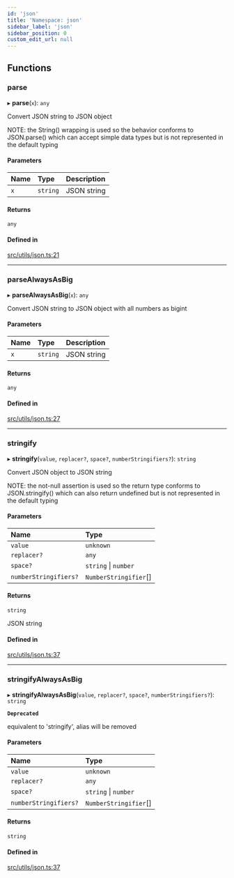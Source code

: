 ```yaml
---
id: 'json'
title: 'Namespace: json'
sidebar_label: 'json'
sidebar_position: 0
custom_edit_url: null
---
```


## Functions

### parse

▸ **parse**(`x`): `any`

Convert JSON string to JSON object

NOTE: the String() wrapping is used so the behavior conforms to JSON.parse()
which can accept simple data types but is not represented in the default typing

#### Parameters

| Name | Type     | Description |
| :--- | :------- | :---------- |
| `x`  | `string` | JSON string |

#### Returns

`any`

#### Defined in

[src/utils/json.ts:21](https://github.com/starknet-io/starknet.js/blob/v5.21.0/src/utils/json.ts#L21)

---

### parseAlwaysAsBig

▸ **parseAlwaysAsBig**(`x`): `any`

Convert JSON string to JSON object with all numbers as bigint

#### Parameters

| Name | Type     | Description |
| :--- | :------- | :---------- |
| `x`  | `string` | JSON string |

#### Returns

`any`

#### Defined in

[src/utils/json.ts:27](https://github.com/starknet-io/starknet.js/blob/v5.21.0/src/utils/json.ts#L27)

---

### stringify

▸ **stringify**(`value`, `replacer?`, `space?`, `numberStringifiers?`): `string`

Convert JSON object to JSON string

NOTE: the not-null assertion is used so the return type conforms to JSON.stringify()
which can also return undefined but is not represented in the default typing

#### Parameters

| Name                  | Type                  |
| :-------------------- | :-------------------- |
| `value`               | `unknown`             |
| `replacer?`           | `any`                 |
| `space?`              | `string` \| `number`  |
| `numberStringifiers?` | `NumberStringifier`[] |

#### Returns

`string`

JSON string

#### Defined in

[src/utils/json.ts:37](https://github.com/starknet-io/starknet.js/blob/v5.21.0/src/utils/json.ts#L37)

---

### stringifyAlwaysAsBig

▸ **stringifyAlwaysAsBig**(`value`, `replacer?`, `space?`, `numberStringifiers?`): `string`

**`Deprecated`**

equivalent to 'stringify', alias will be removed

#### Parameters

| Name                  | Type                  |
| :-------------------- | :-------------------- |
| `value`               | `unknown`             |
| `replacer?`           | `any`                 |
| `space?`              | `string` \| `number`  |
| `numberStringifiers?` | `NumberStringifier`[] |

#### Returns

`string`

#### Defined in

[src/utils/json.ts:37](https://github.com/starknet-io/starknet.js/blob/v5.21.0/src/utils/json.ts#L37)
